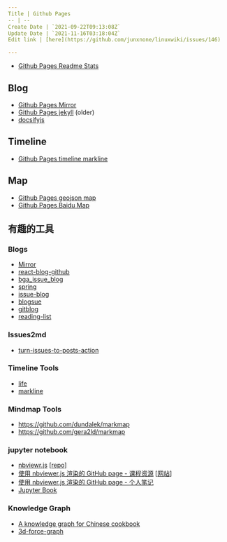 ```yaml
---
Title | Github Pages
-- | --
Create Date | `2021-09-22T09:13:08Z`
Update Date | `2021-11-16T03:18:04Z`
Edit link | [here](https://github.com/junxnone/linuxwiki/issues/146)

---
```

- [Github Pages Readme Stats](./Github_Pages_Readme_Stats)

## Blog
- [Github Pages Mirror](./Github_Pages_Mirror)
- [Github Pages jekyll](./Github_Pages_jekyll) (older)
- [docsifyjs](/Github_Pages_docsify)

## Timeline
- [Github Pages timeline markline](./Github_Pages_timeline_markline)


## Map
- [Github Pages geojson map](./Github_Pages_geojson_map)
- [Github Pages Baidu Map](./Github_Pages_Baidu_Map)



## 有趣的工具

### Blogs

- [Mirror](https://github.com/LoeiFy/Mirror/tree/master)
- [react-blog-github](https://github.com/saadpasta/react-blog-github)
- [bga_issue_blog](https://github.com/bingoogolapple/bga_issue_blog)
- [spring](https://github.com/zhaoda/spring)
- [issue-blog](https://github.com/ttop5/issue-blog)
- [blogsue](https://github.com/CoderMing/blogsue)
- [gitblog](https://github.com/imuncle/gitblog)
- [reading-list](https://github.com/jwenjian/reading-list)

### Issues2md
- [turn-issues-to-posts-action](https://github.com/wayou/turn-issues-to-posts-action)

### Timeline Tools
- [life](https://github.com/cheeaun/life)
- [markline](https://github.com/hotoo/markline)

### Mindmap Tools
- https://github.com/dundalek/markmap
- https://github.com/gera2ld/markmap 

### jupyter notebook

- [nbviewr.js](https://kokes.github.io/nbviewer.js/viewer.html) [[repo](https://github.com/kokes/nbviewer.js/)]
- [使用 nbviewer.js 渲染的 GitHub page - 课程资源](https://github.com/UIUC-iSchool-DataViz/is445_AOUAOG_fall2021) [[网站](https://uiuc-ischool-dataviz.github.io/is445_AOUAOG_fall2021/)]
- [使用 nbviewer.js 渲染的 GitHub page - 个人笔记](https://github.com/nagexiucai/MLA/)
- [Jupyter Book](https://jupyterbook.org/intro.html)


### Knowledge Graph
- [A knowledge graph for Chinese cookbook](https://github.com/ngl567/CookBook-KG)
- [3d-force-graph](https://github.com/vasturiano/3d-force-graph)

